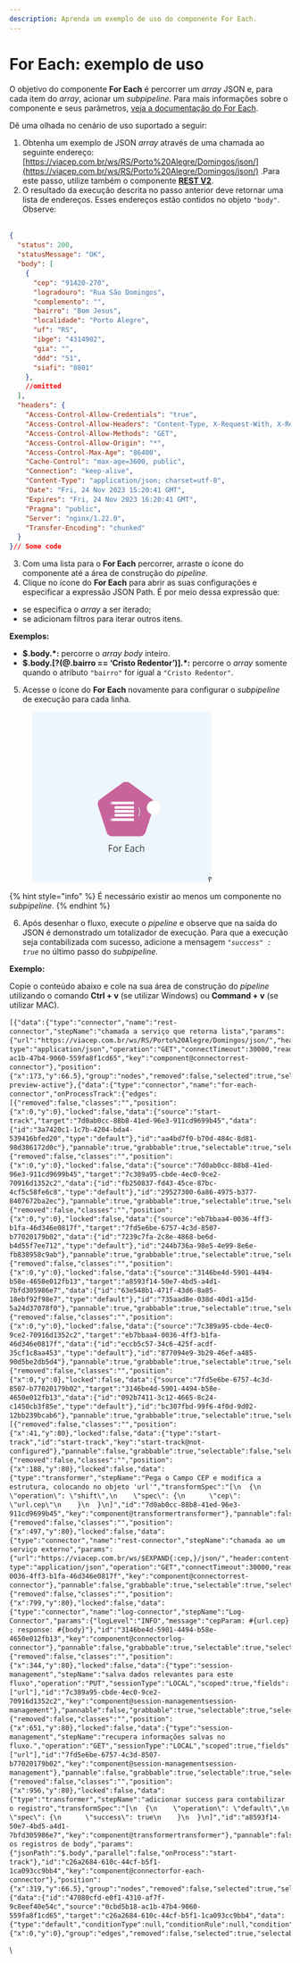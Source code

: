 ```yaml
---
description: Aprenda um exemplo de uso do componente For Each.
---
```


# For Each: exemplo de uso

O objetivo do componente **For Each** é percorrer um _array_ JSON e, para cada item do _array_, acionar um _subpipeline_. Para mais informações sobre o componente e seus parâmetros, [veja a documentação do For Each](./).

Dê uma olhada no cenário de uso suportado a seguir:

1. Obtenha um exemplo de JSON _array_ através de uma chamada ao seguinte endereço: [https://viacep.com.br/ws/RS/Porto%20Alegre/Domingos/json/](https://viacep.com.br/ws/RS/Porto%20Alegre/Domingos/json/) .Para este passo, utilize também o componente [**REST V2**](../../web-protocols/rest-v2.md).
2. O resultado da execução descrita no passo anterior deve retornar uma lista de endereços. Esses endereços estão contidos no objeto `"body"`. Observe:

```json

{
  "status": 200,
  "statusMessage": "OK",
  "body": [
    {
      "cep": "91420-270",
      "logradouro": "Rua São Domingos",
      "complemento": "",
      "bairro": "Bom Jesus",
      "localidade": "Porto Alegre",
      "uf": "RS",
      "ibge": "4314902",
      "gia": "",
      "ddd": "51",
      "siafi": "8801"
    },
    //omitted
  ],
  "headers": {
    "Access-Control-Allow-Credentials": "true",
    "Access-Control-Allow-Headers": "Content-Type, X-Request-With, X-Requested-By",
    "Access-Control-Allow-Methods": "GET",
    "Access-Control-Allow-Origin": "*",
    "Access-Control-Max-Age": "86400",
    "Cache-Control": "max-age=3600, public",
    "Connection": "keep-alive",
    "Content-Type": "application/json; charset=utf-8",
    "Date": "Fri, 24 Nov 2023 15:20:41 GMT",
    "Expires": "Fri, 24 Nov 2023 16:20:41 GMT",
    "Pragma": "public",
    "Server": "nginx/1.22.0",
    "Transfer-Encoding": "chunked"
  }
}// Some code
```

3. Com uma lista para o **For Each** percorrer, arraste o ícone do componente até a área de construção do _pipeline_.
4. Clique no ícone do **For Each** para abrir as suas configurações e especificar a expressão JSON Path. É por meio dessa expressão que:

* se especifica o _array_ a ser iterado;
* se adicionam filtros para iterar outros itens.

**Exemplos:**

* **$.body.\*:** percorre o _array body_ inteiro.
* **$.body.\[?(@.bairro == ‘Cristo Redentor’)].\*:** percorre o _array_ somente quando o atributo `"bairro"` for igual a `"Cristo Redentor"`.

5. Acesse o ícone do **For Each** novamente para configurar o _subpipeline_ de execução para cada linha.



<figure><img src="../../../.gitbook/assets/for each subpipelines nov 23.gif" alt=""><figcaption></figcaption></figure>



{% hint style="info" %}
É necessário existir ao menos um componente no _subpipeline_.
{% endhint %}

6. Após desenhar o fluxo, execute o _pipeline_ e observe que na saída do JSON é demonstrado um totalizador de execução. Para que a execução seja contabilizada com sucesso, adicione a mensagem _`"success" : true`_ no último passo do _subpipeline_.

**Exemplo:**

Copie o conteúdo abaixo e cole na sua área de construção do _pipeline_ utilizando o comando **Ctrl + v** (se utilizar Windows) ou **Command + v** (se utilizar MAC).

```
[{"data":{"type":"connector","name":"rest-connector","stepName":"chamada a serviço que retorna lista","params":{"url":"https://viacep.com.br/ws/RS/Porto%20Alegre/Domingos/json/","header:content-type":"application/json","operation":"GET","connectTimeout":30000,"readTimeout":30000,"advanced":false},"accountLabel":"","id":"0cbd5b18-ac1b-47b4-9060-559fa8f1cd65","key":"component@connectorrest-connector"},"position":{"x":173,"y":66.5},"group":"nodes","removed":false,"selected":true,"selectable":true,"locked":false,"grabbable":true,"pannable":false,"classes":"eh-preview-active"},{"data":{"type":"connector","name":"for-each-connector","onProcessTrack":{"edges":[{"removed":false,"classes":"","position":{"x":0,"y":0},"locked":false,"data":{"source":"start-track","target":"7d0ab0cc-88b8-41ed-96e3-911cd9699b45","data":{"id":"3a7420c1-1c7b-4204-bda4-539416bfed20","type":"default"},"id":"aa4bd7f0-b70d-484c-8d81-98d386172d0c"},"pannable":true,"grabbable":true,"selectable":true,"selected":false,"group":"edges"},{"removed":false,"classes":"","position":{"x":0,"y":0},"locked":false,"data":{"source":"7d0ab0cc-88b8-41ed-96e3-911cd9699b45","target":"7c389a95-cbde-4ec0-9ce2-70916d1352c2","data":{"id":"fb250837-fd43-45ce-87bc-4cf5c58fe6c8","type":"default"},"id":"29527300-6a86-4975-b377-8407672ba2ec"},"pannable":true,"grabbable":true,"selectable":true,"selected":false,"group":"edges"},{"removed":false,"classes":"","position":{"x":0,"y":0},"locked":false,"data":{"source":"eb7bbaa4-0036-4ff3-b1fa-46d346e0817f","target":"7fd5e6be-6757-4c3d-8507-b77020179b02","data":{"id":"7239c7fa-2c8e-4868-be6d-b4d55f7ee712","type":"default"},"id":"244b736a-98e5-4e99-8e6e-fb838958c9ab"},"pannable":true,"grabbable":true,"selectable":true,"selected":false,"group":"edges"},{"removed":false,"classes":"","position":{"x":0,"y":0},"locked":false,"data":{"source":"3146be4d-5901-4494-b58e-4650e012fb13","target":"a8593f14-50e7-4bd5-a4d1-7bfd305986e7","data":{"id":"63e548b1-471f-43d6-8a85-18ebf92f98e7","type":"default"},"id":"735aad8e-038d-40d1-a15d-5a24d37078f0"},"pannable":true,"grabbable":true,"selectable":true,"selected":false,"group":"edges"},{"removed":false,"classes":"","position":{"x":0,"y":0},"locked":false,"data":{"source":"7c389a95-cbde-4ec0-9ce2-70916d1352c2","target":"eb7bbaa4-0036-4ff3-b1fa-46d346e0817f","data":{"id":"eccb5c57-34c6-425f-acdf-35cf1c8aa453","type":"default"},"id":"877094e9-3b29-46ef-a485-90d5be2db5d4"},"pannable":true,"grabbable":true,"selectable":true,"selected":false,"group":"edges"},{"removed":false,"classes":"","position":{"x":0,"y":0},"locked":false,"data":{"source":"7fd5e6be-6757-4c3d-8507-b77020179b02","target":"3146be4d-5901-4494-b58e-4650e012fb13","data":{"id":"092b7411-3c12-4665-8c24-c1450cb3f85e","type":"default"},"id":"bc307fbd-99f6-4f0d-9d02-12bb239bcab6"},"pannable":true,"grabbable":true,"selectable":true,"selected":false,"group":"edges"}],"nodes":[{"removed":false,"classes":"","position":{"x":41,"y":80},"locked":false,"data":{"type":"start-track","id":"start-track","key":"start-track@not-configured"},"pannable":false,"grabbable":true,"selectable":false,"selected":false,"group":"nodes"},{"removed":false,"classes":"","position":{"x":188,"y":80},"locked":false,"data":{"type":"transformer","stepName":"Pega o Campo CEP e modifica a estrutura, colocando no objeto 'url'","transformSpec":"[\n  {\n    \"operation\": \"shift\",\n    \"spec\": {\n      \"cep\": \"url.cep\"\n    }\n  }\n]","id":"7d0ab0cc-88b8-41ed-96e3-911cd9699b45","key":"component@transformertransformer"},"pannable":false,"grabbable":true,"selectable":true,"selected":false,"group":"nodes"},{"removed":false,"classes":"","position":{"x":497,"y":80},"locked":false,"data":{"type":"connector","name":"rest-connector","stepName":"chamada ao um serviço externo","params":{"url":"https://viacep.com.br/ws/$EXPAND{:cep,}/json/","header:content-type":"application/json","operation":"GET","connectTimeout":30000,"readTimeout":30000,"advanced":false},"accountLabel":"","id":"eb7bbaa4-0036-4ff3-b1fa-46d346e0817f","key":"component@connectorrest-connector"},"pannable":false,"grabbable":true,"selectable":true,"selected":false,"group":"nodes"},{"removed":false,"classes":"","position":{"x":799,"y":80},"locked":false,"data":{"type":"connector","name":"log-connector","stepName":"Log-Connector","params":{"logLevel":"INFO","message":"cepParam: #{url.cep} ; response: #{body}"},"id":"3146be4d-5901-4494-b58e-4650e012fb13","key":"component@connectorlog-connector"},"pannable":false,"grabbable":true,"selectable":true,"selected":false,"group":"nodes"},{"removed":false,"classes":"","position":{"x":344,"y":80},"locked":false,"data":{"type":"session-management","stepName":"salva dados relevantes para este fluxo","operation":"PUT","sessionType":"LOCAL","scoped":true,"fields":["url"],"id":"7c389a95-cbde-4ec0-9ce2-70916d1352c2","key":"component@session-managementsession-management"},"pannable":false,"grabbable":true,"selectable":true,"selected":false,"group":"nodes"},{"removed":false,"classes":"","position":{"x":651,"y":80},"locked":false,"data":{"type":"session-management","stepName":"recupera informações salvas no fluxo.","operation":"GET","sessionType":"LOCAL","scoped":true,"fields":["url"],"id":"7fd5e6be-6757-4c3d-8507-b77020179b02","key":"component@session-managementsession-management"},"pannable":false,"grabbable":true,"selectable":true,"selected":false,"group":"nodes"},{"removed":false,"classes":"","position":{"x":956,"y":80},"locked":false,"data":{"type":"transformer","stepName":"adicionar success para contabilizar o registro","transformSpec":"[\n  {\n    \"operation\": \"default\",\n    \"spec\": {\n      \"success\": true\n    }\n  }\n]","id":"a8593f14-50e7-4bd5-a4d1-7bfd305986e7","key":"component@transformertransformer"},"pannable":false,"grabbable":true,"selectable":true,"selected":false,"group":"nodes"}]},"stepName":"itera os registros de body","params":{"jsonPath":"$.body","parallel":false,"onProcess":"start-track"},"id":"c26a2684-610c-44cf-b5f1-1ca093cc9bb4","key":"component@connectorfor-each-connector"},"position":{"x":319,"y":66.5},"group":"nodes","removed":false,"selected":true,"selectable":true,"locked":false,"grabbable":true,"pannable":false,"classes":""},{"data":{"id":"47080cfd-e0f1-4310-af7f-9c8eef40e54c","source":"0cbd5b18-ac1b-47b4-9060-559fa8f1cd65","target":"c26a2684-610c-44cf-b5f1-1ca093cc9bb4","data":{"type":"default","conditionType":null,"conditionRule":null,"condition":null,"label":null}},"position":{"x":0,"y":0},"group":"edges","removed":false,"selected":true,"selectable":true,"locked":false,"grabbable":true,"pannable":true,"classes":""}]
```

\
